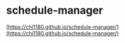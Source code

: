 ﻿# schedule-manager
[https://chi1180.github.io/schedule-manager/](https://chi1180.github.io/schedule-manager/)
